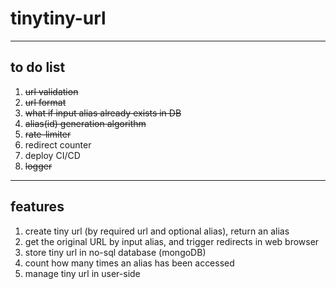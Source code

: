 # tinytiny-url

--------
## to do list
1. ~~url validation~~
2. ~~url format~~
3. ~~what if input alias already exists in DB~~
4. ~~alias(id) generation algorithm~~
5. ~~rate-limiter~~
6. redirect counter
7. deploy CI/CD
8. ~~logger~~

--------
## features
1. create tiny url (by required url and optional alias), return an alias
2. get the original URL by input alias, and trigger redirects in web browser
3. store tiny url in no-sql database (mongoDB)
4. count how many times an alias has been accessed
5. manage tiny url in user-side